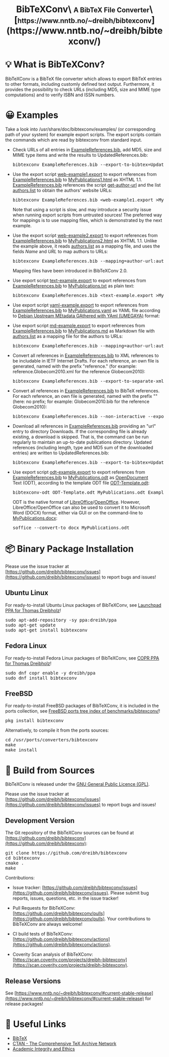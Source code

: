 <h1 align="center">
 BibTeXConv\
 <span style="font-size:75%">A BibTeX File Converter</span>\
 [<span style="font-size: 75%">https://www.nntb.no/~dreibh/bibtexconv</span>](https://www.nntb.no/~dreibh/bibtexconv/)
</h1>


# 💡 What is BibTeXConv?

BibTeXConv is a BibTeX file converter which allows to export BibTeX entries to other formats, including customly defined text output. Furthermore, it provides the possibility to check URLs (including MD5, size and MIME type computations) and to verify ISBN and ISSN numbers.

# 😀 Examples

Take a look into /usr/share/doc/bibtexconv/examples/ (or corresponding path of your system) for example export scripts. The export scripts contain the commands which are read by bibtexconv from standard input.

* Check URLs of all entries in [ExampleReferences.bib](src/ExampleReferences.bib), add MD5, size and MIME type items and write the results to UpdatedReferences.bib:

  <pre>
  bibtexconv ExampleReferences.bib --export-to-bibtex=UpdatedReferences.bib --check-urls --only-check-new-urls --non-interactive
  </pre>

* Use the export script [web-example1.export](src/web-example1.export) to export references from [ExampleReferences.bib](src/ExampleReferences.bib) to [MyPublications1.html](https://www.nntb.no/~dreibh/bibtexconv/MyPublications1.html) as XHTML 1.1. [ExampleReferences.bib](src/ExampleReferences.bib) references the script [get-author-url](src/get-author-url) and the list [authors.list](src/authors.list) to obtain the authors' website URLs:

  <pre>
  bibtexconv ExampleReferences.bib &lt;web-example1.export &gt;MyPublications1.html
  </pre>

  Note that using a script is slow, and may introduce a security issue when running export scripts from untrusted sources! The preferred way for mappings is to use mapping files, which is demonstrated by the next example.

* Use the export script [web-example2.export](src/web-example2.export) to export references from [ExampleReferences.bib](src/ExampleReferences.bib) to [MyPublications2.html](https://www.nntb.no/~dreibh/bibtexconv/MyPublications2.html) as XHTML 1.1. Unlike the example above, it reads [authors.list](src/authors.list) as a mapping file, and uses the fields *Name* and *URL* to map authors to URLs:

  <pre>
  bibtexconv ExampleReferences.bib --mapping=author-url:authors.list:Name:URL &lt;web-example2.export &gt;MyPublications2.html
  </pre>

  Mapping files have been introduced in BibTeXConv&nbsp;2.0.

* Use export script [text-example.export](src/text-example.export) to export references from [ExampleReferences.bib](src/ExampleReferences.bib) to [MyPublications.txt](https://www.nntb.no/~dreibh/bibtexconv/MyPublications.txt) as plain text:

  <pre>
  bibtexconv ExampleReferences.bib &lt;text-example.export &gt;MyPublications.txt
  </pre>

* Use export script [yaml-example.export](src/yaml-example.export) to export references from [ExampleReferences.bib](src/ExampleReferences.bib) to [MyPublications.yaml](https://www.nntb.no/~dreibh/bibtexconv/MyPublications.yaml) as YAML file according to [Debian Upstream MEtadata GAthered with YAml&nbsp;(UMEGAYA)](https://wiki.debian.org/UpstreamMetadata) format:

* Use export script [md-example.export](src/md-example.export) to export references from [ExampleReferences.bib](src/ExampleReferences.bib) to [MyPublications.md](https://www.nntb.no/~dreibh/bibtexconv/MyPublications.md) as Markdown file with [authors.list](src/authors.list) as a mapping file for the authors to URLs:

  <pre>
  bibtexconv ExampleReferences.bib --mapping=author-url:authors.list:Name:URL &lt;md-example.export &gt;MyPublications.md
  </pre>

* Convert all references in [ExampleReferences.bib](src/ExampleReferences.bib) to XML references to be includable in IETF Internet Drafts. For each reference, an own file is generated, named with the prefix "reference." (for example: reference.Globecom2010.xml for the reference Globecom2010):

  <pre>
  bibtexconv ExampleReferences.bib --export-to-separate-xmls=reference. --non-interactive
  </pre>

* Convert all references in [ExampleReferences.bib](src/ExampleReferences.bib) to BibTeX references. For each reference, an own file is generated, named with the prefix "" (here: no prefix; for example: Globecom2010.bib for the reference Globecom2010):
  <pre>
  bibtexconv ExampleReferences.bib --non-interactive --export-to-separate-bibtexs=
  </pre>

* Download all references in [ExampleReferences.bib](src/ExampleReferences.bib) providing an "url" entry to directory Downloads. If the corresponding file is already existing, a download is skipped. That is, the command can be run regularly to maintain an up-to-date publications directory. Updated references (including length, type and MD5 sum of the downloaded entries) are written to UpdatedReferences.bib:
  <pre>
  bibtexconv ExampleReferences.bib --export-to-bibtex=UpdatedReferences.bib --check-urls --store-downloads=Downloads --non-interactive
  </pre>

* Use export script [odt-example.export](src/odt-example.export) to export references from [ExampleReferences.bib](src/ExampleReferences.bib) to [MyPublications.odt](https://www.nntb.no/~dreibh/bibtexconv/MyPublications.odt) as [OpenDocument](https://www.adobe.com/uk/acrobat/resources/document-files/open-doc.html) Text (ODT), according to the template ODT file [ODT-Template.odt](src/ODT-Template.odt):

  <pre>
  bibtexconv-odt ODT-Template.odt MyPublications.odt ExampleReferences.bib odt-example.export
  </pre>

  ODT is the native format of [LibreOffice](https://www.libreoffice.org/)/[OpenOffice](https://www.openoffice.org/). However, LibreOffice/OpenOffice can also be used to convert it to Microsoft Word (DOCX) format, either via GUI or on the command-line to [MyPublications.docx](https://www.nntb.no/~dreibh/bibtexconv/MyPublications.docx):

  <pre>
  soffice --convert-to docx MyPublications.odt
  </pre>


# 📦 Binary Package Installation

Please use the issue tracker at [https://github.com/dreibh/bibtexconv/issues](https://github.com/dreibh/bibtexconv/issues) to report bugs and issues!

## Ubuntu Linux

For ready-to-install Ubuntu Linux packages of BibTeXConv, see [Launchpad PPA for Thomas Dreibholz](https://launchpad.net/~dreibh/+archive/ubuntu/ppa/+packages?field.name_filter=bibtexconv&field.status_filter=published&field.series_filter=)!

<pre>
sudo apt-add-repository -sy ppa:dreibh/ppa
sudo apt-get update
sudo apt-get install bibtexconv
</pre>

## Fedora Linux

For ready-to-install Fedora Linux packages of BibTeXConv, see [COPR PPA for Thomas Dreibholz](https://copr.fedorainfracloud.org/coprs/dreibh/ppa/package/bibtexconv/)!

<pre>
sudo dnf copr enable -y dreibh/ppa
sudo dnf install bibtexconv
</pre>

## FreeBSD

For ready-to-install FreeBSD packages of BibTeXConv, it is included in the ports collection, see [FreeBSD ports tree index of benchmarks/bibtexconv/](https://cgit.freebsd.org/ports/tree/converters/bibtexconv/)!

<pre>
pkg install bibtexconv
</pre>

Alternatively, to compile it from the ports sources:

<pre>
cd /usr/ports/converters/bibtexconv
make
make install
</pre>


# 💾 Build from Sources

BibTeXConv is released under the [GNU General Public Licence&nbsp;(GPL)](https://www.gnu.org/licenses/gpl-3.0.en.html#license-text).

Please use the issue tracker at [https://github.com/dreibh/bibtexconv/issues](https://github.com/dreibh/bibtexconv/issues) to report bugs and issues!

## Development Version

The Git repository of the BibTeXConv sources can be found at [https://github.com/dreibh/bibtexconv](https://github.com/dreibh/bibtexconv):

<pre>
git clone https://github.com/dreibh/bibtexconv
cd bibtexconv
cmake .
make
</pre>

Contributions:

* Issue tracker: [https://github.com/dreibh/bibtexconv/issues](https://github.com/dreibh/bibtexconv/issues).
  Please submit bug reports, issues, questions, etc. in the issue tracker!

* Pull Requests for BibTeXConv: [https://github.com/dreibh/bibtexconv/pulls](https://github.com/dreibh/bibtexconv/pulls).
  Your contributions to BibTeXConv are always welcome!

* CI build tests of BibTeXConv: [https://github.com/dreibh/bibtexconv/actions](https://github.com/dreibh/bibtexconv/actions).

* Coverity Scan analysis of BibTeXConv: [https://scan.coverity.com/projects/dreibh-bibtexconv](https://scan.coverity.com/projects/dreibh-bibtexconv).

## Release Versions

See [https://www.nntb.no/~dreibh/bibtexconv/#current-stable-release](https://www.nntb.no/~dreibh/bibtexconv/#current-stable-release) for release packages!


# 🔗 Useful Links

* [BibTeX](http://www.bibtex.org/)
* [CTAN - The Comprehensive TeX Archive Network](https://www.ctan.org/)
* [Academic Integrity and Ethics](https://web.archive.org/web/20190912152938/https://www.ittc.ku.edu/~jpgs/courses/lecture-academic-integrity-display.pdf)
